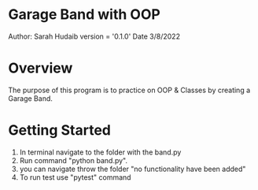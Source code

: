 # Garage Band with OOP
Author: Sarah Hudaib version = '0.1.0' Date 3/8/2022

# Overview
The purpose of this program is to practice on OOP & Classes by creating a Garage Band.

# Getting Started
1. In terminal navigate to the folder with the band.py
2. Run command "python band.py".
3. you can navigate throw the folder "no functionality have been added"
4. To run test use "pytest" command



